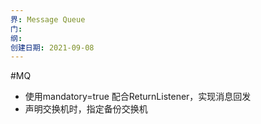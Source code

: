 ```yaml
---
界: Message Queue
门: 
纲: 
创建日期: 2021-09-08
---
```

#MQ 

-   使用mandatory=true 配合ReturnListener，实现消息回发
-   声明交换机时，指定备份交换机